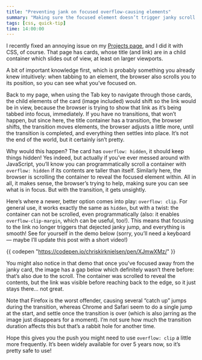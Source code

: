 ```yaml
---
title: "Preventing jank on focused overflow-causing elements"
summary: "Making sure the focused element doesn’t trigger janky scroll."
tags: [css, quick-tip]
time: 14:00:00
---
```


I recently fixed an annoying issue on my [Projects page](/projects/), and I did it with CSS, of course. That page has cards, whose title (and link) are in a child container which slides out of view, at least on larger viewports.

A bit of important knowledge first, which is probably something you already knew intuitively: when tabbing to an element, the browser also scrolls you to its position, so you can see what you’ve focused on.

Back to my page, when using the Tab key to navigate through those cards, the child elements of the card (image included) would shift so the link would be in view, because the browser is trying to show that link as it’s being tabbed into focus, immediately. If you have no transitions, that won’t happen, but since here, the title container has a transition, the browser shifts, the transition moves elements, the browser adjusts a little more, until the transition is completed, and everything then settles into place. It’s not the end of the world, but it certainly isn’t pretty.

Why would this happen? The card has `overflow: hidden`, it should keep things hidden! Yes indeed, but actually if you’ve ever messed around with JavaScript, you’ll know you can programmatically scroll a container with `overflow: hidden` if its contents are taller than itself. Similarly here, the browser is scrolling the container to reveal the focused element within. All in all, it makes sense, the browser’s trying to help, making sure you can see what is in focus. But with the transition, it gets unsightly.

Here’s where a newer, better option comes into play: `overflow: clip`. For general use, it works exactly the same as `hidden`, but with a twist: the container can not be scrolled, even programmatically (also: it enables `overflow-clip-margin`, which can be useful, too!). This means that focusing to the link no longer triggers that dejected janky jump, and everything is smooth! See for yourself in the demo below (sorry, you’ll need a keyboard — maybe I’ll update this post with a short video!)

{{ codepen "https://codepen.io/chriskirknielsen/pen/XJmwXMz/" }}

You might also notice in that demo that once you've focused away from the janky card, the image has a gap below which definitely wasn’t there before: that’s also due to the scroll. The container was scrolled to reveal the contents, but the link was visible before reaching back to the edge, so it just stays there… not great.

Note that Firefox is the worst offender, causing several “catch up” jumps during the transition, whereas Chrome and Safari seem to do a single jump at the start, and settle once the transition is over (which is also jarring as the image just disappears for a moment). I’m not sure how much the transition duration affects this but that’s a rabbit hole for another time.

Hope this gives you the push you might need to use `overflow: clip` a little more frequently. It’s been widely available for over 5 years now, so it’s pretty safe to use!